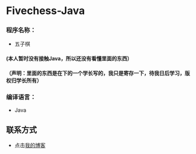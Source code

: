 # Fivechess-Java
### 程序名称：
* 五子棋
#### (本人暂时没有接触Java，所以还没有看懂里面的东西）
#### （声明：里面的东西是在下的一个学长写的，我只是寄存一下，待我日后学习，版权归学长所有）
### 编译语言：
* Java
 ## 联系方式
* 点击[我的博客](http://al2o3.cc)
